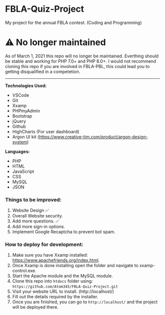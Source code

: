 # FBLA-Quiz-Project
My project for the annual FBLA contest. (Coding and Programming)

<h1>⚠️ No longer maintained</h1>
<p>As of March 1, 2021 this repo will no longer be maintained. Everthing should be stable and working for PHP 7.0+ and PHP 8.0+. I would not recommend cloning this repo if you are involved in FBLA-PBL, this could lead you to getting disqualified in a competetion.</p>
<hr>

**Technologies Used:**
- VSCode
- Git
- Xxamp
- PHPmyAdmin
- Bootstrap
- jQuery
- Github
- HighCharts (For user dashboard)
- Argon UI kit (https://www.creative-tim.com/product/argon-design-system)

**Languages:**
- PHP
- HTML
- JavaScript
- CSS
- MySQL
- JSON

<h3>Things to be improved:</h3>

1. Website Design ✅
2. Overall Website security.
3. Add more questions. ✅
4. Add more sign-in options.
5. Implement Google Recaptcha to prevent bot spam.

<h3>How to deploy for development:</h3>

1. Make sure you have Xxamp installed: https://www.apachefriends.org/index.html.
2. Once Xxamp is done installing open the folder and navigate to xxamp-control.exe.
3. Start the Apache module and the MySQL module.
4. Clone this repo into `htdocs` folder using: `https://github.com/Atom345/FBLA-Quiz-Project.git`
5. Visit your website URL to install. (http://localhost/)
6. Fill out the details required by the installer.
7. Once you are finished, you can go to `http://localhost/` and the project will be deployed there.